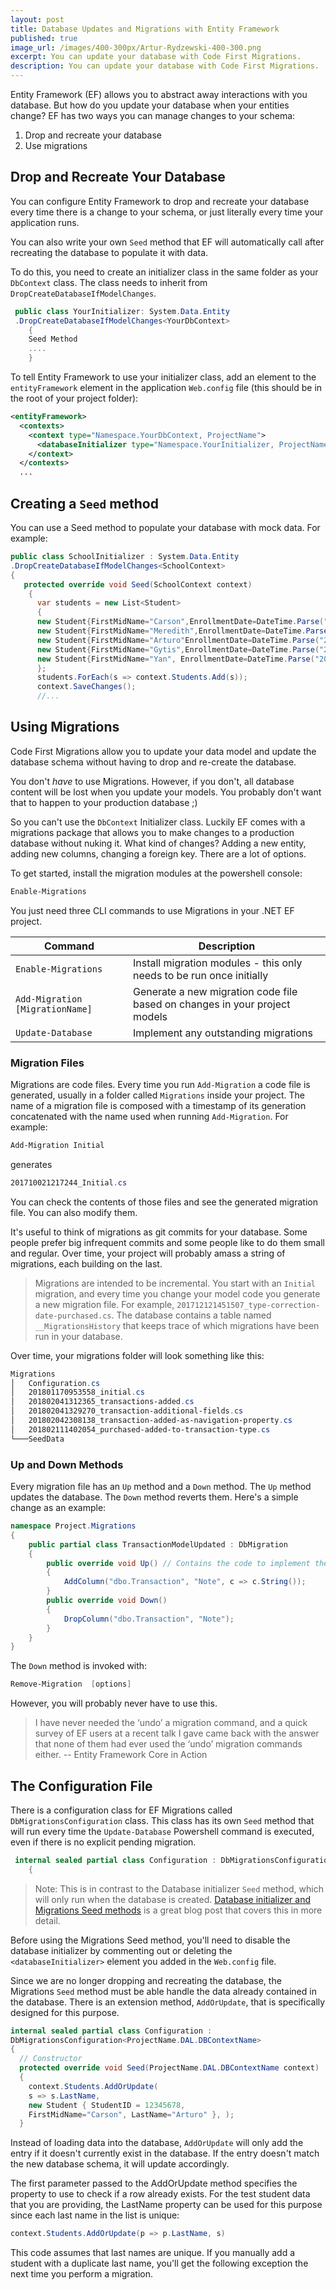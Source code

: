 ```yaml
---
layout: post
title: Database Updates and Migrations with Entity Framework
published: true
image_url: /images/400-300px/Artur-Rydzewski-400-300.png
excerpt: You can update your database with Code First Migrations.
description: You can update your database with Code First Migrations.
---
```


Entity Framework (EF) allows you to abstract away interactions with you database. But how do you update your database when your entities change? 
EF has two ways you can manage changes to your schema:

 1. Drop and recreate your database 
 2. Use migrations

## Drop and Recreate Your Database

You can configure Entity Framework to drop and recreate your database every time there is a change to your schema, or just literally every time your application runs. 

You can also write your own `Seed` method that EF will automatically call after recreating the database to populate it with data. 

To do this, you need to create an initializer class in the same folder as your `DbContext` class.  The class needs to inherit from `DropCreateDatabaseIfModelChanges`.
```csharp
 public class YourInitializer: System.Data.Entity
 .DropCreateDatabaseIfModelChanges<YourDbContext>
    {
    Seed Method
    ....
    }
```
To tell Entity Framework to use your initializer class, add an element to the `entityFramework` element in the application `Web.config` file (this should be in the root of your project folder):
```xml
<entityFramework>
  <contexts>
    <context type="Namespace.YourDbContext, ProjectName">
      <databaseInitializer type="Namespace.YourInitializer, ProjectName" />
    </context>
  </contexts>
  ...
```

## Creating a `Seed` method

You can use a Seed method to populate your database with mock data. For example:

```csharp
public class SchoolInitializer : System.Data.Entity
.DropCreateDatabaseIfModelChanges<SchoolContext>
{
   protected override void Seed(SchoolContext context)
    {
      var students = new List<Student>
      {
      new Student{FirstMidName="Carson",EnrollmentDate=DateTime.Parse("2005-09-01")},
      new Student{FirstMidName="Meredith",EnrollmentDate=DateTime.Parse("2002-09-01")},
      new Student{FirstMidName="Arturo"EnrollmentDate=DateTime.Parse("2003-09-01")},
      new Student{FirstMidName="Gytis",EnrollmentDate=DateTime.Parse("2002-09-01")},
      new Student{FirstMidName="Yan", EnrollmentDate=DateTime.Parse("2002-09-01")}
      };
      students.ForEach(s => context.Students.Add(s));
      context.SaveChanges();
      //...
```
## Using Migrations

Code First Migrations allow you to update your data model and update the database schema without having to drop and re-create the database.

You don't _have_ to use Migrations. However, if you don't, all database content will be lost when you update your models. You probably don't want that to happen to your production database ;)

So you can't use the `DbContext` Initializer class. Luckily EF comes with a migrations package that allows you to make changes to a production database without nuking it.
What kind of changes? Adding a new entity, adding new columns, changing a foreign key. There are a lot of options.

To get started, install the migration modules at the powershell console:

```powershell
Enable-Migrations
```

You just need three CLI commands to use Migrations in your .NET EF project.

| Command                         | Description                                                  |
| ------------------------------- | ------------------------------------------------------------ |
| `Enable-Migrations`             | Install migration modules - this only needs to be run once initially |
| `Add-Migration [MigrationName]` | Generate a new migration code file based on changes in your project models |
| `Update-Database`               | Implement any outstanding migrations                         |

### Migration Files

Migrations are code files. Every time you run `Add-Migration` a code file is generated, usually in a folder called `Migrations` inside your project. The name of a migration file is composed with a timestamp of its generation concatenated with the name used when running `Add-Migration`. For example:

```powershell
Add-Migration Initial
```
generates
```powershell
201710021217244_Initial.cs
```
You can check the contents of those files and see the generated migration file.  You can also modify them.

It's useful to think of migrations as git commits for your database. Some people prefer big infrequent commits and some people like to do them small and regular. Over time, your project will probably amass a string of migrations, each building on the last.

>  Migrations are intended to be incremental. You start with an `Initial` migration, and every time you change your model code you generate a new migration file. For example, `201712121451507_type-correction-date-purchased.cs`. The database contains a table named `__MigrationsHistory` that keeps trace of which migrations have been run in your database.

Over time, your migrations folder will look something like this:

```powershell
Migrations
│   Configuration.cs
│   201801170953558_initial.cs
│   201802041312365_transactions-added.cs
│   201802041329270_transaction-additional-fields.cs
│   201802042308138_transaction-added-as-navigation-property.cs
│   201802111402054_purchased-added-to-transaction-type.cs
└───SeedData
```

### Up and Down Methods

Every migration file has an `Up` method and a `Down` method. The `Up` method updates the database. The `Down` method reverts them. Here's a simple change as an example:


```csharp
namespace Project.Migrations
{
    public partial class TransactionModelUpdated : DbMigration
    {
        public override void Up() // Contains the code to implement the changes
        {
            AddColumn("dbo.Transaction", "Note", c => c.String());
        }   
        public override void Down()
        {
            DropColumn("dbo.Transaction", "Note");
        }
    }
}
```

The `Down` method is invoked with:
```powershell
Remove-Migration  [options]
```
However, you will probably never have to use this.
>I have never needed the ‘undo’ a migration command, and a quick survey of EF users at a recent talk I gave came back with the answer that none of them had ever used the ‘undo’ migration commands either.
> -- Entity Framework Core in Action

## The Configuration File

There is a configuration class for EF Migrations called `DbMigrationsConfiguration` class. This class has its own `Seed` method that will run every time the `Update-Database` Powershell command is executed, even if there is no explicit pending migration. 

```csharp
 internal sealed partial class Configuration : DbMigrationsConfiguration<YourDbContext>
    {
```

> Note: This is in contrast to the Database initializer `Seed` method, which will only run when the database is created. [Database initializer and Migrations Seed methods](https://blog.oneunicorn.com/2013/05/28/database-initializer-and-migrations-seed-methods) is a great blog post that covers this in more detail.
>
Before using the Migrations Seed method, you'll need to disable the database initializer by commenting out or deleting the `<databaseInitializer>` element you added in the `Web.config` file.

Since we are no longer dropping and recreating the database, the Migrations `Seed` method must be able handle the data already contained in the database. There is an extension method, `AddOrUpdate`, that is specifically designed for this purpose.

```csharp
internal sealed partial class Configuration :
DbMigrationsConfiguration<ProjectName.DAL.DBContextName>
{
  // Constructor
  protected override void Seed(ProjectName.DAL.DBContextName context)
  {
    context.Students.AddOrUpdate(
    s => s.LastName,
    new Student { StudentID = 12345678,
    FirstMidName="Carson", LastName="Arturo" }, );
  }
```

Instead of loading data into the database, `AddOrUpdate` will only add the entry if it doesn't currently exist in the database. If the entry doesn't match the new database schema, it will update accordingly.

The first parameter passed to the AddOrUpdate method specifies the property to use to check if a row already exists. For the test student data that you are providing, the LastName property can be used for this purpose since each last name in the list is unique:
```csharp
context.Students.AddOrUpdate(p => p.LastName, s)
```
This code assumes that last names are unique. If you manually add a student with a duplicate last name, you'll get the following exception the next time you perform a migration.
